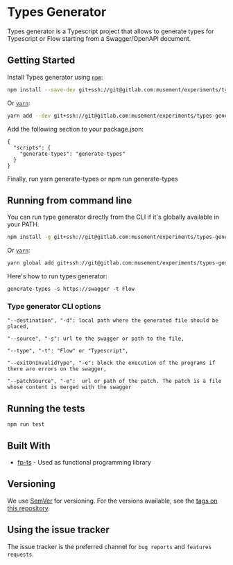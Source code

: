 # Types Generator

Types generator is a Typescript project that allows to generate types for Typescript or Flow starting from a Swagger/OpenAPI document.

## Getting Started

Install Types generator using [`npm`](https://www.npmjs.com/):

```bash
npm install --save-dev git+ssh://git@gitlab.com:musement/experiments/types-generator.git
```

Or [`yarn`](https://yarnpkg.com/en/package):

```bash
yarn add --dev git+ssh://git@gitlab.com:musement/experiments/types-generator.git
```

Add the following section to your package.json:
```
{
  "scripts": {
    "generate-types": "generate-types"
  }
}
```
Finally, run yarn generate-types or npm run generate-types

## Running from command line

You can run type generator directly from the CLI if it's globally available in your PATH.

```bash
npm install -g git+ssh://git@gitlab.com:musement/experiments/types-generator.git
```

Or [`yarn`](https://yarnpkg.com/en/package):

```bash
yarn global add git+ssh://git@gitlab.com:musement/experiments/types-generator.git
```

Here's how to run types generator:

```
generate-types -s https://swagger -t Flow
```

### Type generator CLI options

```
"--destination", "-d": local path where the generated file should be placed,
```
```
"--source", "-s": url to the swagger or path to the file,
```
```
"--type", "-t": "Flow" or "Typescript",
```
```
"--exitOnInvalidType", "-e": block the execution of the programs if there are errors on the swagger,
```
```
"--patchSource", "-e":  url or path of the patch. The patch is a file whose content is merged with the swagger
```


## Running the tests

```
npm run test
```

## Built With

* [fp-ts](https://github.com/gcanti/fp-tsa) - Used as functional programming library

## Versioning

We use [SemVer](http://semver.org/) for versioning. For the versions available, see the [tags on this repository](https://gitlab.com/musement/experiments/types-generator/-/tags).

## Using the issue tracker

The issue tracker is the preferred channel for `bug reports` and `features requests`.

